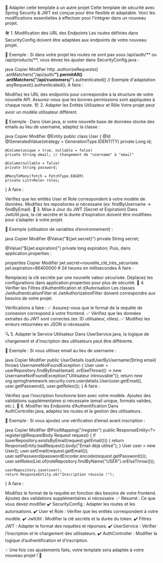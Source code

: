 📌 Adapter cette template à un autre projet
Cette template de sécurité avec Spring Security & JWT est conçue pour être flexible et adaptable. Voici les modifications essentielles à effectuer pour l'intégrer dans un nouveau projet.

🛠️ 1. Modification des URL des Endpoints
Les routes définies dans SecurityConfig doivent être adaptées aux endpoints de votre nouveau projet.

📌 Exemple :
Si dans votre projet les routes ne sont pas sous /api/auth/** ou /api/products/**, vous devez les ajuster dans SecurityConfig.java :

java
Copier
Modifier
http
    .authorizeRequests()
    .antMatchers("/api/auth/**").permitAll()
    .antMatchers("/api/customers/**").authenticated() // Exemple d'adaptation
    .anyRequest().authenticated();
À faire :

Modifiez les URL des endpoints pour correspondre à la structure de votre nouvelle API.
Assurez-vous que les bonnes permissions sont appliquées à chaque route.
🏗️ 2. Adapter les Entités Utilisateur et Rôle
Votre projet peut avoir un modèle utilisateur différent.

📌 Exemple :
Dans User.java, si votre nouvelle base de données stocke des emails au lieu de username, adaptez la classe :

java
Copier
Modifier
@Entity
public class User {
    @Id
    @GeneratedValue(strategy = GenerationType.IDENTITY)
    private Long id;

    @Column(unique = true, nullable = false)
    private String email; // Changement de "username" à "email"

    @Column(nullable = false)
    private String password;

    @ManyToMany(fetch = FetchType.EAGER)
    private List<Role> roles;
}
À faire :

Vérifiez que les entités User et Role correspondent à votre modèle de données.
Modifiez les repositories si nécessaire (ex: findByUsername → findByEmail).
🔐 3. Mise à Jour du JWT (Secret et Expiration)
Dans JwtUtil.java, la clé secrète et la durée d'expiration doivent être modifiées pour s’adapter à votre projet.

📌 Exemple (utilisation de variables d’environnement) :

java
Copier
Modifier
@Value("${jwt.secret}")
private String secret;

@Value("${jwt.expiration}")
private long expiration;
Puis, dans application.properties :

properties
Copier
Modifier
jwt.secret=nouvelle_clé_très_sécurisée
jwt.expiration=86400000  # 24 heures en millisecondes
À faire :

Remplacez la clé secrète par une nouvelle valeur sécurisée.
Déplacez les configurations dans application.properties pour plus de sécurité.
🔄 4. Vérifier les Filtres d’Authentification et d’Autorisation
Les classes JwtAuthenticationFilter et JwtAuthorizationFilter doivent correspondre aux besoins de votre projet.

Vérifications à faire :
✅ Assurez-vous que le format de la requête de connexion correspond à votre frontend.
✅ Vérifiez que les données extraites du JWT sont correctes (ex: ID utilisateur, rôles).
✅ Modifiez les erreurs retournées en JSON si nécessaire.

🔍 5. Adapter le Service Utilisateur
Dans UserService.java, la logique de chargement et d’inscription des utilisateurs peut être différente.

📌 Exemple : Si vous utilisez email au lieu de username :

java
Copier
Modifier
public UserDetails loadUserByUsername(String email) throws UsernameNotFoundException {
    User user = userRepository.findByEmail(email)
        .orElseThrow(() -> new UsernameNotFoundException("Utilisateur introuvable"));
    return new org.springframework.security.core.userdetails.User(user.getEmail(), user.getPassword(), user.getRoles());
}
À faire :

Vérifiez que l’inscription fonctionne bien avec votre modèle.
Ajoutez des validations supplémentaires si nécessaire (email unique, formats valides, etc.).
🎯 6. Modifier les Endpoints d’Authentification
Dans AuthController.java, adaptez les routes et la gestion des utilisateurs.

📌 Exemple :
Si vous ajoutez une vérification d’email avant inscription :

java
Copier
Modifier
@PostMapping("/register")
public ResponseEntity<?> register(@RequestBody Request request) {
    if (userRepository.existsByEmail(request.getEmail())) {
        return ResponseEntity.badRequest().body("Email déjà utilisé");
    }
    User user = new User();
    user.setEmail(request.getEmail());
    user.setPassword(passwordEncoder.encode(request.getPassword()));
    user.setRoles(List.of(roleRepository.findByName("USER").orElseThrow()));

    userRepository.save(user);
    return ResponseEntity.ok("Inscription réussie !");
}
À faire :

Modifiez le format de la requête en fonction des besoins de votre frontend.
Ajoutez des validations supplémentaires si nécessaire.
✅ Résumé : Ce que vous devez modifier
✔️ SecurityConfig : Adapter les routes et les autorisations.
✔️ User et Role : Vérifier que les entités correspondent à votre modèle.
✔️ JwtUtil : Modifier la clé secrète et la durée du token.
✔️ Filtres JWT : Adapter le format des requêtes et réponses.
✔️ UserService : Vérifier l’inscription et le chargement des utilisateurs.
✔️ AuthController : Modifier la logique d’authentification et d’inscription.

💡 Une fois ces ajustements faits, votre template sera adaptée à votre nouveau projet ! 🚀
